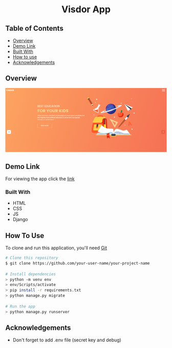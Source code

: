 <!-- Please update value in the {}  -->

<h1 align="center">Visdor App</h1>

<!-- TABLE OF CONTENTS -->

## Table of Contents

- [Overview](#overview)
- [Demo Link](#demo-link)
- [Built With](#built-with)
- [How to use](#how-to-use)
- [Acknowledgements](#acknowledgements)

<!-- OVERVIEW -->
## Overview

![screenshot](./visdor.png)

<!-- OVERVIEW -->
## Demo Link

<div>
  <p> For viewing the app click the
    <a href="http://muhtar.pythonanywhere.com/">
      link
    </a> 
  </p>
</div>

### Built With

<!-- This section should list any major frameworks that you built your project using. Here are a few examples.-->

- HTML
- CSS
- JS
- Django


## How To Use

<!-- This is an example, please update according to your application -->

To clone and run this application, you'll need [Git](https://git-scm.com) 
```bash
# Clone this repository
$ git clone https://github.com/your-user-name/your-project-name

# Install dependencies
> python -m venv env
> env/Scripts/activate
> pip install -r requirements.txt
> python manage.py migrate

# Run the app
> python manage.py runserver
```

## Acknowledgements

- Don't forget to add .env file (secret key and debug)
